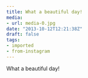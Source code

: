 ```yaml
---
title: What a beautiful day!
media:
- url: media-0.jpg
date: "2013-10-12T12:21:38Z"
draft: false
tags:
- imported
- from-instagram
---
```

What a beautiful day\!
